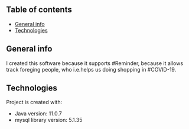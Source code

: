 ## Table of contents
* [General info](#general-info)
* [Technologies](#technologies)

## General info
I created this software because it supports #Reminder, because it allows track foreging people, who i.e.helps us doing shopping in #COVID-19.
	
## Technologies
Project is created with:
* Java version: 11.0.7
* mysql library version: 5.1.35
